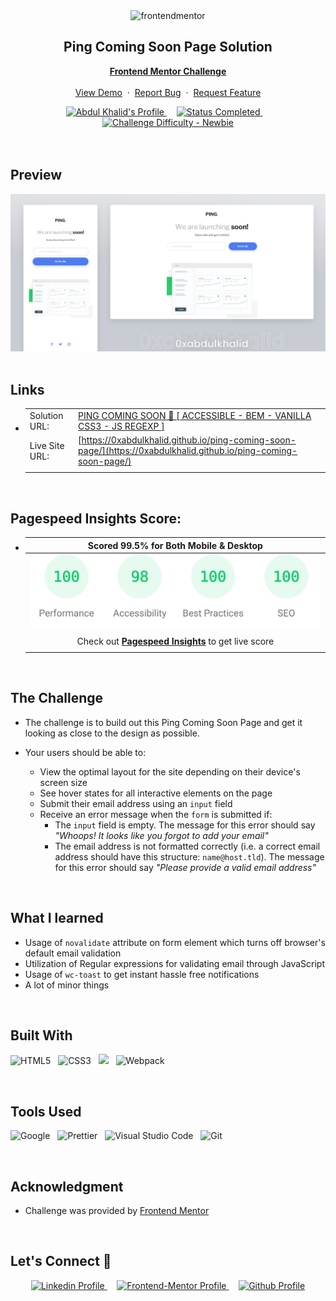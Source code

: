 <div align="center">

  <img src="https://www.frontendmentor.io/static/images/logo-mobile.svg" alt="frontendmentor" width="80">

  <h2 align="center">Ping Coming Soon Page Solution</h2>
  <p align="center">
    <a href="https://www.frontendmentor.io/challenges/ping-single-column-coming-soon-page-5cadd051fec04111f7b848da" target="_blank"><strong>Frontend Mentor Challenge</strong></a>
    <br />
    <br />
    <a href="https://0xabdulkhalid.github.io/ping-coming-soon-page/" target="_blank">View Demo</a>
    &nbsp;·&nbsp;
    <a href="https://github.com/0xabdulkhalid/ping-coming-soon-page/issues" target="_blank">Report Bug</a>
    &nbsp;·&nbsp;
    <a href="https://github.com/0xabdulkhalid/ping-coming-soon-page/issues" target="_blank">Request Feature</a>
  </p>
</div>

<!-- Badges -->
<div align="center">
  <!-- Profiles -->
  <a href="https://www.frontendmentor.io/profile/0xabdulkhalid" target="_blank">
    <img src="https://img.shields.io/badge/Profile-0xAbdulKhalid-fefefe?style=for-the-badge&logo=frontendmentor" alt="Abdul Khalid's Profile">
  </a> &nbsp;&nbsp;&nbsp;

  <!-- Status -->
  <a href="#">
    <img src="https://img.shields.io/badge/Status-Completed-00CE80?style=for-the-badge" alt="Status Completed">
  </a> &nbsp;&nbsp;&nbsp;

  <!-- Difficulty -->
  <a href="https://www.frontendmentor.io/challenges?difficulties=1"  target="_blank">
    <img src="https://img.shields.io/badge/Difficulty-Newbie-61BECD?style=for-the-badge&logo=frontendmentor" alt="Challenge Difficulty - Newbie">
  </a>

</div>
<br />
<br />



## **Preview**

<div align='center'>
<img src='https://raw.githubusercontent.com/0xabdulkhalid/ping-coming-soon-page/main/design/preview.webp' alt='Ping coming soon page solution preview image'>
</div>


<br>

## **Links**

- |||
  | :----- | :----- |
  | Solution URL: | [PING COMING SOON 🎯 [ ACCESSIBLE - BEM - VANILLA CSS3 - JS REGEXP ]](https://www.frontendmentor.io/solutions/ping-coming-soon-accessible-bem-vanilla-css3-js-regexp-c45u9NHcgU) |
  | Live Site URL: | [https://0xabdulkhalid.github.io/ping-coming-soon-page/](https://0xabdulkhalid.github.io/ping-coming-soon-page/) |
  |||

<br>

## Pagespeed Insights Score:

- | Scored 99.5% for Both Mobile & Desktop |
  | :-----: |
  | <img src='https://raw.githubusercontent.com/0xabdulkhalid/ping-coming-soon-page/main/images/pagespeed-insights-score.svg' alt='Scoreboard'> |
  |  |
  | Check out [**Pagespeed Insights**](https://pagespeed.web.dev/analysis/https-0xabdulkhalid-github-io-ping-coming-soon-page/18r3fttk9d?form_factor=mobile) to get live score |
  |||

<br>


## The Challenge

- The challenge is to build out this Ping Coming Soon Page and get it looking as close to the design as possible.

- Your users should be able to:
  - View the optimal layout for the site depending on their device's screen size
  - See hover states for all interactive elements on the page
  - Submit their email address using an `input` field
  - Receive an error message when the `form` is submitted if:
    - The `input` field is empty. The message for this error should say *"Whoops! It looks like you forgot to add your email"*
    - The email address is not formatted correctly (i.e. a correct email address should have this structure: `name@host.tld`). The message for this error should say *"Please provide a valid email address"*

<br>

## **What I learned**

* Usage of `novalidate` attribute on form element which turns off browser's default email validation
* Utilization of Regular expressions for validating email through JavaScript
* Usage of `wc-toast` to get instant hassle free notifications
* A lot of minor things

<br>

## **Built With**

 ![HTML5](https://img.shields.io/badge/html5-%23E34F26.svg?style=for-the-badge&logo=html5&logoColor=white) &nbsp; ![CSS3](https://img.shields.io/badge/css3-%231572B6.svg?style=for-the-badge&logo=css3&logoColor=white) &nbsp; ![](https://img.shields.io/badge/WC%20Toast-000?style=for-the-badge&logo=Minutemailer&logoColor=yellow) &nbsp; ![Webpack](https://img.shields.io/badge/webpack-%238DD6F9.svg?style=for-the-badge&logo=webpack&logoColor=black)


<br>

## **Tools Used**

![Google](https://img.shields.io/badge/google-DA4437?style=for-the-badge&logo=google&logoColor=white) &nbsp;  ![Prettier](https://img.shields.io/badge/prettier-1A2C34?style=for-the-badge&logo=prettier&logoColor=F7BA3E) &nbsp; ![Visual Studio Code](https://img.shields.io/badge/VS%20Code-0078d7.svg?style=for-the-badge&logo=visual-studio-code&logoColor=white) &nbsp; ![Git](https://img.shields.io/badge/Git-F05032?style=for-the-badge&logo=git&logoColor=white)

<br>

## **Acknowledgment**

* Challenge was provided by [Frontend Mentor](https://www.frontendmentor.io)

<br>

## **Let's Connect 👋**

<div align=center>

  <a href="https://linkedin.com/in/0xabdulkhalid" target="_blank">
    <img src="https://img.shields.io/badge/linkedin%20Profile-%2300acee.svg?color=405DE6&style=for-the-badge&logo=linkedin&logoColor=white" alt="Linkedin Profile">
  </a>&nbsp;&nbsp;&nbsp;

  <a href="https://www.frontendmentor.io/profile/0xabdulkhalid" target="_blank">
    <img src="https://img.shields.io/badge/FEM%20Profile-f8f9f8?style=for-the-badge&logo=Frontend-Mentor&logoColor=black" alt="Frontend-Mentor Profile">
  </a> &nbsp;&nbsp;&nbsp;

  <a href="https://www.github.com/0xabdulkhalid/" target="_blank">
    <img src="https://img.shields.io/badge/Github%20Profile-131313?style=for-the-badge&logo=github&logoColor=white" alt="Github Profile">
  </a>

</div>

<br>
